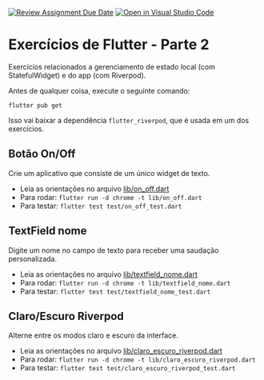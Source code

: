 [![Review Assignment Due Date](https://classroom.github.com/assets/deadline-readme-button-24ddc0f5d75046c5622901739e7c5dd533143b0c8e959d652212380cedb1ea36.svg)](https://classroom.github.com/a/LOuoCp4b)
[![Open in Visual Studio Code](https://classroom.github.com/assets/open-in-vscode-718a45dd9cf7e7f842a935f5ebbe5719a5e09af4491e668f4dbf3b35d5cca122.svg)](https://classroom.github.com/online_ide?assignment_repo_id=11472239&assignment_repo_type=AssignmentRepo)
# Exercícios de Flutter - Parte 2

Exercícios relacionados a gerenciamento de estado local (com StatefulWidget) e do app (com Riverpod).

Antes de qualquer coisa, execute o seguinte comando:

```
flutter pub get
```

Isso vai baixar a dependência `flutter_riverpod`, que é usada em um dos exercícios.

## Botão On/Off

Crie um aplicativo que consiste de um único widget de texto.

- Leia as orientações no arquivo [lib/on_off.dart](lib/on_off.dart)
- Para rodar: `flutter run -d chrome -t lib/on_off.dart`
- Para testar: `flutter test test/on_off_test.dart`

## TextField nome

Digite um nome no campo de texto para receber uma saudação personalizada.

- Leia as orientações no arquivo [lib/textfield_nome.dart](lib/textfield_nome.dart)
- Para rodar: `flutter run -d chrome -t lib/textfield_nome.dart`
- Para testar: `flutter test test/textfield_nome_test.dart`

## Claro/Escuro Riverpod

Alterne entre os modos claro e escuro da interface.

- Leia as orientações no arquivo [lib/claro_escuro_riverpod.dart](lib/claro_escuro_riverpod.dart)
- Para rodar: `flutter run -d chrome -t lib/claro_escuro_riverpod.dart`
- Para testar: `flutter test test/claro_escuro_riverpod_test.dart`

